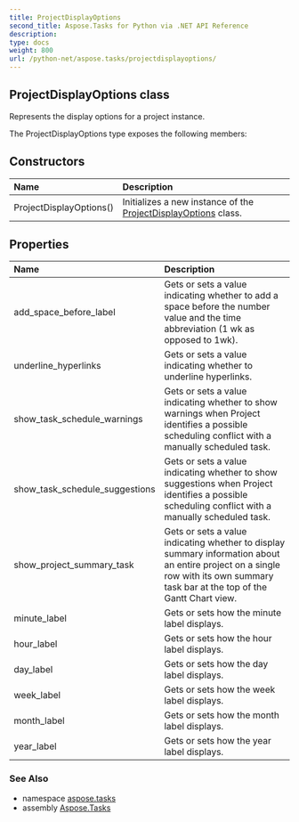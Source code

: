 ```yaml
---
title: ProjectDisplayOptions
second_title: Aspose.Tasks for Python via .NET API Reference
description: 
type: docs
weight: 800
url: /python-net/aspose.tasks/projectdisplayoptions/
---
```


## ProjectDisplayOptions class

Represents the display options for a project instance.

The ProjectDisplayOptions type exposes the following members:
## Constructors
| Name | Description |
| :- | :- |
|ProjectDisplayOptions()|Initializes a new instance of the [ProjectDisplayOptions](/tasks/python-net/aspose.tasks/projectdisplayoptions/) class.|
## Properties
| Name | Description |
| :- | :- |
|add_space_before_label|Gets or sets a value indicating whether to add a space before the number value and the time abbreviation (1 wk as opposed to 1wk).|
|underline_hyperlinks|Gets or sets a value indicating whether to underline hyperlinks.|
|show_task_schedule_warnings|Gets or sets a value indicating whether to show warnings when Project identifies a possible scheduling conflict with a manually scheduled task.|
|show_task_schedule_suggestions|Gets or sets a value indicating whether to show suggestions when Project identifies a possible scheduling conflict with a manually scheduled task.|
|show_project_summary_task|Gets or sets a value indicating whether to display summary information about an entire project on a single row with its own summary task bar at the top of the Gantt Chart view.|
|minute_label|Gets or sets how the minute label displays.|
|hour_label|Gets or sets how the hour label displays.|
|day_label|Gets or sets how the day label displays.|
|week_label|Gets or sets how the week label displays.|
|month_label|Gets or sets how the month label displays.|
|year_label|Gets or sets how the year label displays.|

### See Also

* namespace [aspose.tasks](/tasks/python-net/aspose.tasks/)
* assembly [Aspose.Tasks](/tasks/python-net/)

